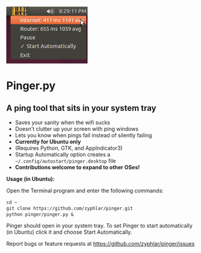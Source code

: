  ![Screenshot](https://github.com/zyphlar/pinger/raw/master/pinger.png)

Pinger.py
=========
A ping tool that sits in your system tray
---------

- Saves your sanity when the wifi sucks
- Doesn't clutter up your screen with ping windows
- Lets you know when pings fail instead of silently failing
- **Currently for Ubuntu only**
 - (Requires Python, GTK, and AppIndicator3)
 - Startup Automatically option creates a `~/.config/autostart/pinger.desktop` file
 - **Contributions welcome to expand to other OSes!**

**Usage (in Ubuntu):**

Open the Terminal program and enter the following commands:

    cd ~
    git clone https://github.com/zyphlar/pinger.git
    python pinger/pinger.py &

Pinger should open in your system tray. To set Pinger to start automatically (in Ubuntu) click it and choose Start Automatically.

Report bugs or feature requests at https://github.com/zyphlar/pinger/issues
